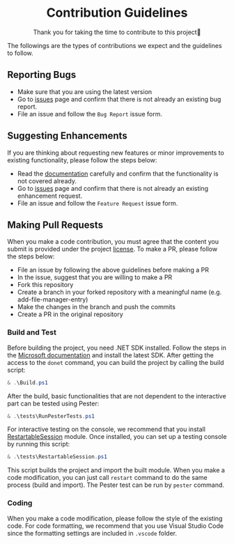 <div align="center">

# Contribution Guidelines

Thank you for taking the time to contribute to this project👏

</div>

The followings are the types of contributions we expect and the guidelines to follow.

## Reporting Bugs

- Make sure that you are using the latest version
- Go to [issues](https://github.com/mdgrs-mei/PowerShellRun/issues) page and confirm that there is not already an existing bug report.
- File an issue and follow the `Bug Report` issue form.

## Suggesting Enhancements

If you are thinking about requesting new features or minor improvements to existing functionality, please follow the steps below:

- Read the [documentation](https://github.com/mdgrs-mei/PowerShellRun/blob/main/README.md) carefully and confirm that the functionality is not covered already.
- Go to [issues](https://github.com/mdgrs-mei/PowerShellRun/issues) page and confirm that there is not already an existing enhancement request.
- File an issue and follow the `Feature Request` issue form.

## Making Pull Requests

When you make a code contribution, you must agree that the content you submit is provided under the project [license](https://github.com/mdgrs-mei/PowerShellRun/blob/main/LICENSE). To make a PR, please follow the steps below:

- File an issue by following the above guidelines before making a PR
- In the issue, suggest that you are willing to make a PR
- Fork this repository
- Create a branch in your forked repository with a meaningful name (e.g. add-file-manager-entry)
- Make the changes in the branch and push the commits
- Create a PR in the original repository

### Build and Test

Before building the project, you need .NET SDK installed. Follow the steps in the [Microsoft documentation](https://learn.microsoft.com/en-us/dotnet/core/install/) and install the latest SDK. After getting the access to the `donet` command, you can build the project by calling the build script:

```powershell
& .\Build.ps1
```

After the build, basic functionalities that are not dependent to the interactive part can be tested using Pester:

```powershell
& .\tests\RunPesterTests.ps1
```

For interactive testing on the console, we recommend that you install [RestartableSession](https://github.com/mdgrs-mei/RestartableSession) module. Once installed, you can set up a testing console by running this script:

```powershell
& .\tests\RestartableSession.ps1
```

This script builds the project and import the built module. When you make a code modification, you can just call `restart` command to do the same process (build and import). The Pester test can be run by `pester` command.

### Coding

When you make a code modification, please follow the style of the existing code. For code formatting, we recommend that you use Visual Studio Code since the formatting settings are included in `.vscode` folder.
